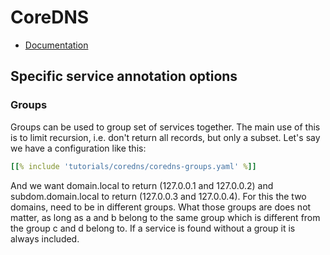 # CoreDNS

- [Documentation](https://coredns.io/)

## Specific service annotation options

### Groups

Groups can be used to group set of services together. The main use of this is to limit recursion,
i.e. don't return all records, but only a subset. Let's say we have a configuration like this:

```yaml
[[% include 'tutorials/coredns/coredns-groups.yaml' %]]
```

And we want domain.local to return (127.0.0.1 and 127.0.0.2) and subdom.domain.local to return (127.0.0.3 and 127.0.0.4).
For this the two domains, need to be in different groups. What those groups are does not matter,
as long as a and b belong to the same group which is different from the group c and d belong to.
If a service is found without a group it is always included.
